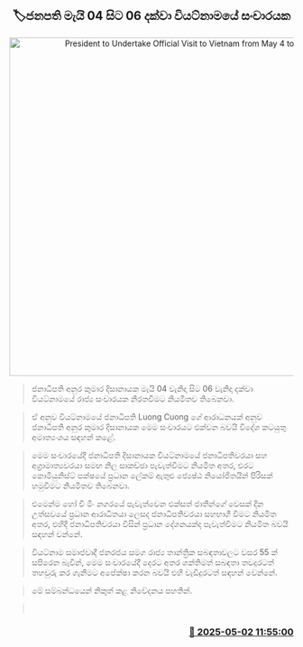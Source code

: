 <p align='center'><b><h2 align='center' title='President to Undertake Official Visit to Vietnam from May 4 to 6'>🏷ජනපති මැයි 04 සිට 06 දක්වා වියට්නාමයේ සංචාරයක</h2></b></p>
<p align='center'><img src='https://helakuru.sgp1.cdn.digitaloceanspaces.com/esana/images/lib/anura-president-airport.jpg' width='600' alt='President to Undertake Official Visit to Vietnam from May 4 to 6'></p>

> ජනාධිපති අනුර කුමාර දිසානායක මැයි 04 වැනිදා සිට 06 වැනිදා දක්වා වියට්නාමයේ රාජ්‍ය සංචාරයක නිරතවීමට නියමිතව තිබෙනවා.

> ඒ අනුව වියට්නාමයේ ජනාධිපති Luong Cuong ගේ ආරාධනයක් අනුව ජනාධිපති අනුර කුමාර දිසානායක මෙම සංචාරයට එක්වන බවයි විදේශ කටයුතු අමාත්‍යංශය සඳහන් කළේ.

> මෙම සංචාරයේදී ජනාධිපති දිසානායක වියට්නාමයේ ජනාධිපතිවරයා සහ අග්‍රාමාත්‍යවරයා සමඟ නිල සාකච්ඡා පැවැත්වීමට නියමිත අතර, එරට කොමියුනිස්ට් පක්ෂයේ ප්‍රධාන ලේකම් ඇතුළු ජ්‍යෙෂ්ඨ නියෝජිතයින් පිරිසක් හමුවිමට නියමිතව තිබෙනවා.

> එමෙන්ම හෝ චි මිං නගරයේ පැවැත්වෙන එක්සත් ජාතීන්ගේ වෙසක් දින උත්සවයේ ප්‍රධාන ආරාධිතයා ලෙසද ජනාධිපතිවරයා සහභාගී වීමට නියමිත අතර, එහිදී ජනාධිපතිවරයා විසින් ප්‍රධාන දේශනයක්ද පැවැත්වීමට නියමිත බවයි සඳහන් වන්නේ.

> වියට්නාම සමාජවාදී ජනරජය සමග රාජ්‍ය තාන්ත්‍රික සබඳතාවලට වසර 55 ක් සපිරෙන බැවින්, මෙම සංචාරයේදී දෙරට අතර ශක්තිමත් සබඳතා තවදුරටත් තහවුරු කර ගැනීමට අපේක්ෂා කරන බවයි එහි වැඩිදුරටත් සඳහන් වෙන්නේ.

> මේ සම්බන්ධයෙන් නිකුත් කළ නිවේදනය පහතින්.

>  



<h3 align='right'><a href='https://www.helakuru.lk/esana/p/109733/'>📅 2025-05-02 11:55:00</a></h3>
